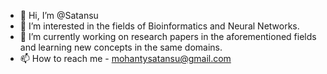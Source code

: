 - 👋 Hi, I’m @Satansu
- 👀 I’m interested in the fields of Bioinformatics and Neural Networks.
- 🌱 I’m currently working on research papers in the aforementioned fields and learning new concepts in the same domains.
- 📫 How to reach me - mohantysatansu@gmail.com

<!---
Satansu/Satansu is a ✨ special ✨ repository because its `README.md` (this file) appears on your GitHub profile.
You can click the Preview link to take a look at your changes.
--->
